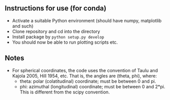 ## Instructions for use (for conda)

- Activate a suitable Python environment (should have numpy, matplotlib and such)
- Clone repository and cd into the directory
- Install package by `python setup.py develop`
- You should now be able to run plotting scripts etc.

## Notes

- For spherical coordinates, the code uses the convention of Taulu and Kajola 2005, Hill 1954, etc. That is, the angles are (theta, phi), where:  
    - theta: polar (colatitudinal) coordinate; must be between 0 and pi.  
    - phi: azimuthal (longitudinal) coordinate; must be between 0 and 2*pi.  
    This is different from the scipy convention.
